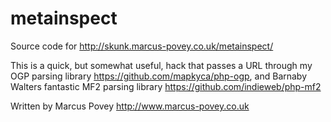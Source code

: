 metainspect
===========

Source code for http://skunk.marcus-povey.co.uk/metainspect/


This is a quick, but somewhat useful, hack that passes a URL through my OGP parsing library <https://github.com/mapkyca/php-ogp>, 
and Barnaby Walters fantastic MF2 parsing library <https://github.com/indieweb/php-mf2>

Written by Marcus Povey <http://www.marcus-povey.co.uk>
